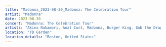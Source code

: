 ```yaml
---
title: "Madonna_2023-08-30_Madonna: The Celebration Tour"
artist: "Madonna"
date: 2023-08-30
concert: "Madonna: The Celebration Tour"
artists: "Akina Nakamori, Anal Cunt, Madonna, Burger King, Bob the Drag Queen"
location: "TD Garden"
location_details: "Boston, United States"
---
```


